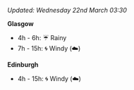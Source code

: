 *Updated: Wednesday 22nd March 03:30*

**Glasgow**

* 4h - 6h: :umbrella: Rainy
* 7h - 15h: :cyclone: Windy (:cloud:)

**Edinburgh**

* 4h - 15h: :cyclone: Windy (:cloud:)
